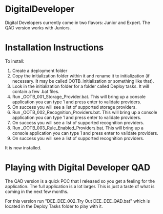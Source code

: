 # DigitalDeveloper
Digital Developers currently come in two flavors: Junior and Expert. The QAD version works with Juniors.

# Installation Instructions

To install:

1. Create a deployment folder 
2. Copy the initialization folder within it and rename it to initialization (if necessary. It may be called OOTB_Initialization or something like that).
3. Look in the initialization folder for a folder called Deploy tasks. It will contain a few .bat files.
4. Run _OOTB_001_Storage_Provider.bat. This will bring up a console application you can type 1 and press enter to validate providers.
5. On success you will see a list of supported storage providers. 
6. Run _OOTB_002_Recognition_Providers.bat. This will bring up a console application you can type 1 and press enter to validate providers.
7. On success you will see a list of supported recognition providers. 
8. Run _OOTB_003_Rule_Enabled_Providers.bat. This will bring up a console application you can type 1 and press enter to validate providers.
9. On success you will see a list of supported recognition providers. 

It is now installed. 

# Playing with Digital Developer QAD

The QAD version is a quick POC that I released so you get a feeling for the application. The full application is a lot larger. 
This is just a taste of what is coming in the next few months.

For this version run "DEE_DEE_002_Try Out DEE_DEE_QAD.bat" which is located in the Deploy Tasks folder to play with it.

#
